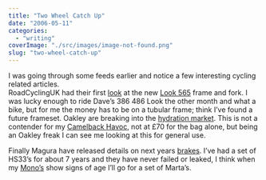 ```yaml
---
title: "Two Wheel Catch Up"
date: "2006-05-11"
categories: 
  - "writing"
coverImage: "./src/images/image-not-found.png"
slug: "two-wheel-catch-up"
---
```


I was going through some feeds earlier and notice a few interesting cycling related articles.  
RoadCyclingUK had their first [look](http://www.roadcyclinguk.com/news/article.asp?UAN=1291&v=1) at the new [Look 565](http://static.flickr.com/45/144526262_8d94415fde_o.jpg) frame and fork. I was lucky enough to ride Dave’s 386 486 Look the other month and what a bike, but for me the money has to be on a tubular frame; think I’ve found a future frameset. Oakley are breaking into the [hydration market](http://www.bikemagic.com/news/article.asp?UAN=4797&v=1). This is not a contender for my [Camelback Havoc](http://www.shibbyonline.co.uk/2005/04/18/just-like-a-camel/), not at £70 for the bag alone, but being an Oakley freak I can see me looking at this for general use.

Finally Magura have released details on next years [brakes](http://www.bikemagic.com/news/article.asp?UAN=4791&v=1). I’ve had a set of HS33’s for about 7 years and they have never failed or leaked, I think when my [Mono’s](http://static.flickr.com/22/27841563_ab2c280fad.jpg) show signs of age I’ll go for a set of Marta’s.
